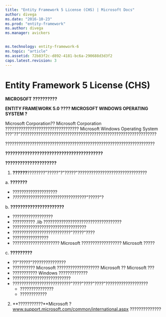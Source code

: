 ```yaml
---
title: "Entity Framework 5 License (CHS) | Microsoft Docs"
author: divega
ms.date: "2016-10-23"
ms.prod: "entity-framework"
ms.author: divega
ms.manager: avickers
 

ms.technology: entity-framework-6
ms.topic: "article"
ms.assetid: 72b83f2c-d892-4181-bc6a-290688d3d3f2
caps.latest.revision: 3
---
```

# Entity Framework 5 License (CHS)
**MICROSOFT ??????????**

**ENTITY FRAMEWORK 5.0 ???? MICROSOFT WINDOWS OPERATING SYSTEM ?**

Microsoft Corporation?? Microsoft Corporation ????????????????????????????????? Microsoft Windows Operating System ???"??"?????????????????????????????????????????????????????????????

???????????????????????????????????????????????????????????????????

**????????????????????????????????????????**

**?????????????????????**

1. **??????**????????"?????"?"?????"???????????????????????????????

a. **???????**

-   ????????????????????
-   *?????*????????????????????????????"?????"?

b. **??????????????????????**

-   ??????????????????
-   ?????????? .lib ???????????????????????????????????
-   ?????????????????????????????????
-   ??????????????????????????"?????"????
-   ????????????????
-   ????????????????????? Microsoft ?????????????????? Microsoft ?????

c. **?????????**

-   ??"?????"???????????????
-   ?????????? Microsoft ??????????????????? Microsoft ?? Microsoft ???
-   ??????????? Windows ?????????????
-   ??????????????????????????
-   ??????????????????????????"????"????"????"???????????????????
    -   ???????????????
    -   ????????????

2. **???????????**Microsoft ? www.support.microsoft.com/common/international.aspx ??????????????
